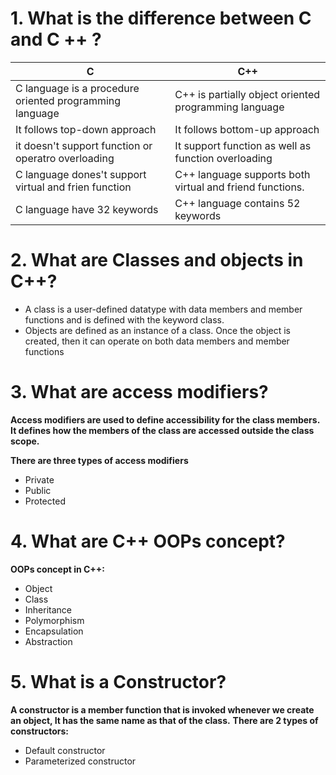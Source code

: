 # 1. What is the difference between C and C ++ ?
 | C | C++|
 | --- |--- |
 | C language is a procedure oriented programming language | C++ is partially object oriented programming language |
 | It follows top-down approach | It follows bottom-up approach |
 | it doesn't support function or operatro overloading |It support function as well as function overloading |
| C language dones't support virtual and frien function |C++ language supports both virtual and friend functions. |
 | C language have 32 keywords | C++ language contains 52 keywords |

# 2. What are Classes and objects in C++?
- A class is a user-defined datatype with data members and member functions and is defined with the keyword class.
- Objects are defined as an instance of a class. Once the object is created, then it can operate on both data members and member functions

# 3. What are access modifiers?
**Access modifiers are used to define accessibility for the class members. It defines how the members of the class are accessed outside the class scope.**

**There are three types of access modifiers**
+ Private
+ Public
+ Protected

# 4. What are C++ OOPs concept?
**OOPs concept in C++:**
- Object
- Class
- Inheritance
- Polymorphism
- Encapsulation
- Abstraction


# 5. What is a Constructor?
**A constructor is a member function that is invoked whenever we create an object, It has the same name as that of the class.**
**There are 2 types of constructors:**
- Default constructor
- Parameterized constructor
